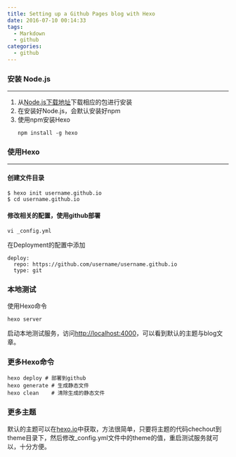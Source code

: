 ```yaml
---
title: Setting up a Github Pages blog with Hexo
date: 2016-07-10 00:14:33
tags:
  - Markdown
  - github
categories:
  - github
---
```


### 安装 Node.js
------

1. 从[Node.js下载地址](https://nodejs.org/en/)下载相应的包进行安装
2. 在安装好Node.js，会默认安装好npm
3. 使用npm安装Hexo
   ```shell
   npm install -g hexo
   ```

### 使用Hexo
------
#### 创建文件目录
```shell
$ hexo init username.github.io
$ cd username.github.io
```
#### 修改相关的配置，使用github部署
```shell
vi _config.yml
```
在Deployment的配置中添加
```shell
deploy:
  repo: https://github.com/username/username.github.io
  type: git
```
### 本地测试
使用Hexo命令
```shell
hexo server
```
启动本地测试服务，访问[http://localhost:4000](http://localhost:4000)，可以看到默认的主题与blog文章。

### 更多Hexo命令
```shell
hexo deploy # 部署到github
hexo generate # 生成静态文件
hexo clean    # 清除生成的静态文件
```

### 更多主题

默认的主题可以在[hexo.io](http://www.hexo.io/theme)中获取，方法很简单，只要将主题的代码chechout到theme目录下，然后修改_config.yml文件中的theme的值，重启测试服务就可以，十分方便。
